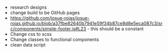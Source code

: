 - research designs
- change build to be GitHub pages 
- https://github.com/josue-rojas/josue-rojas.github.io/blob/a37fbe82640b7941e59f34b87ce8d8e5eca087c3/src/components/simple-footer.js#L23 - this should be a constant 
- Change css to scss
- Change classes to functional components
- clean data script

